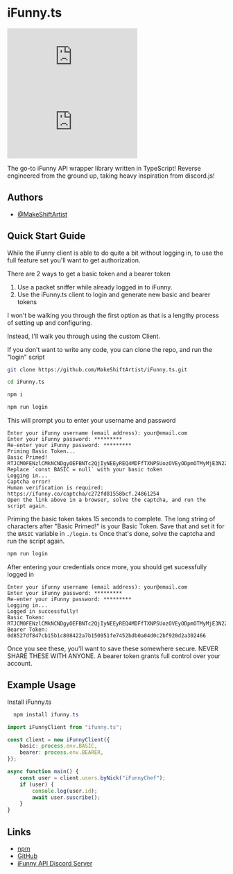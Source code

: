 # iFunny.ts

![License](https://img.shields.io/npm/l/ifunny.ts)
![npm](https://img.shields.io/npm/v/ifunny.ts)

The go-to iFunny API wrapper library written in TypeScript! Reverse engineered from the ground up, taking heavy inspiration from discord.js!

## Authors

-   [@MakeShiftArtist](https://www.github.com/MakeShiftArtist)

## Quick Start Guide

While the iFunny client is able to do quite a bit without logging in, to use the full feature set you'll want to get authorization.

There are 2 ways to get a basic token and a bearer token

1. Use a packet sniffer while already logged in to iFunny.
2. Use the iFunny.ts client to login and generate new basic and bearer tokens

I won't be walking you through the first option as that is a lengthy process of setting up and configuring.

Instead, I'll walk you through using the custom Client.

If you don't want to write any code, you can clone the repo, and run the "login" script

```sh
git clone https://github.com/MakeShiftArtist/iFunny.ts.git

cd iFunny.ts

npm i

npm run login
```

This will prompt you to enter your username and password

```
Enter your iFunny username (email address): your@email.com
Enter your iFunny password: *********
Re-enter your iFunny password: *********
Priming Basic Token...
Basic Primed! RTJCM0FENzlCMkNCNDgyOEFBNTc2QjIyNEEyREQ4MDFfTXNPSUozOVEyODpmOTMyMjE3N2ZhYTM1MTVjMjZlN2M1MjY5NTcyYzY4M2VmYTk5YzZl
Replace `const BASIC = null` with your basic token
Logging in...
Captcha error!
Human verification is required: https://ifunny.co/captcha/c272fd81558bcf.24861254
Open the link above in a browser, solve the captcha, and run the script again.
```

Priming the basic token takes 15 seconds to complete.
The long string of characters after "Basic Primed!" is your Basic Token.
Save that and set it for the `BASIC` variable in `./login.ts`
Once that's done, solve the captcha and run the script again.

```sh
npm run login
```

After entering your credentials once more, you should get sucessfully logged in

```
Enter your iFunny username (email address): your@email.com
Enter your iFunny password: *********
Re-enter your iFunny password: *********
Logging in...
Logged in successfully!
Basic Token: RTJCM0FENzlCMkNCNDgyOEFBNTc2QjIyNEEyREQ4MDFfTXNPSUozOVEyODpmOTMyMjE3N2ZhYTM1MTVjMjZlN2M1MjY5NTcyYzY4M2VmYTk5YzZl
Bearer Token: 0d8527df847cb15b1c808422a7b150951fe7452bdb0a04d0c2bf920d2a302466
```

Once you see these, you'll want to save these somewhere secure.
NEVER SHARE THESE WITH ANYONE. A bearer token grants full control over your account.

## Example Usage

Install iFunny.ts

```powershell
  npm install ifunny.ts
```

```ts
import iFunnyClient from "ifunny.ts";

const client = new iFunnyClient({
	basic: process.env.BASIC,
	bearer: process.env.BEARER,
});

async function main() {
	const user = client.users.byNick("iFunnyChef");
	if (user) {
		console.log(user.id);
		await user.suscribe();
	}
}
```

## Links

-   [npm](https://www.npmjs.com/package/ifunny.ts)
-   [GitHub](https://github.com/ifunny-co/iFunny.ts)
-   [iFunny API Discord Server](https://discord.gg/Wvkycj5xGW)
